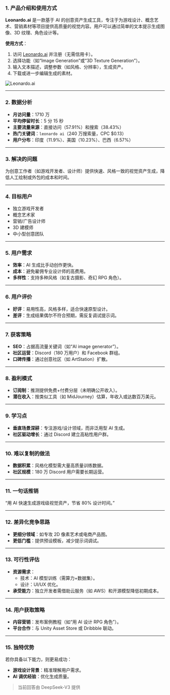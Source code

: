 ### 1. 产品介绍和使用方式  
**Leonardo.ai** 是一款基于 AI 的创意资产生成工具，专注于为游戏设计、概念艺术、营销素材等项目提供高质量的视觉内容。用户可以通过简单的文本提示生成图像、3D 纹理、角色设计等。  

**使用方式**：  
1. 访问 [Leonardo.ai](https://leonardo.ai) 并注册（无需信用卡）。  
2. 选择功能（如“Image Generation”或“3D Texture Generation”）。  
3. 输入文本描述，调整参数（如风格、分辨率），生成资产。  
4. 下载或进一步编辑生成的素材。  

![Leonardo.ai](https://cdn-images.toolify.ai/image/f4c20f8d9e088eb64f12224d8a60e427.jpeg)  

---  
### 2. 数据分析  
- **月访问量**：1710 万  
- **平均停留时长**：5 分 15 秒  
- **主要流量来源**：直接访问（57.91%）和搜索（38.43%）  
- **热门关键词**：`leonardo ai`（240 万搜索量，CPC $0.13）  
- **用户分布**：印度（11.9%）、美国（10.23%）、巴西（6.57%）  

---  
### 3. 解决的问题  
为创意工作者（如游戏开发者、设计师）提供快速、风格一致的视觉资产生成，降低人工绘制或外包的成本和时间。  

---  
### 4. 目标用户  
- 独立游戏开发者  
- 概念艺术家  
- 营销/广告设计师  
- 3D 建模师  
- 中小型创意团队  

---  
### 5. 用户需求  
- **效率**：AI 生成比手动创作更快。  
- **成本**：避免雇佣专业设计师的高费用。  
- **多样性**：支持多种风格（如复古摄影、奇幻 RPG 角色）。  

---  
### 6. 用户评价  
- **好评**：易用性高，风格多样，适合快速原型设计。  
- **差评**：生成结果偶尔不符合预期，需反复调试提示词。  

---  
### 7. 获客策略  
- **SEO**：占据高流量关键词（如“AI image generator”）。  
- **社区运营**：Discord（180 万用户）和 Facebook 群组。  
- **口碑传播**：通过创意社区（如 ArtStation）扩散。  

---  
### 8. 盈利模式  
- **订阅制**：推测提供免费+付费分层（未明确公开收入）。  
- **潜在收入**：按类似工具（如 MidJourney）估算，年收入或达数百万美元。  

---  
### 9. 学习点  
- **垂直场景深耕**：专注游戏/设计领域，而非泛用型 AI 生成。  
- **社区驱动增长**：通过 Discord 建立高粘性用户群。  

---  
### 10. 难以复制的做法  
- **数据积累**：风格化模型需大量高质量训练数据。  
- **社区规模**：180 万 Discord 用户需要长期运营。  

---  
### 11. 一句话推销  
“用 AI 快速生成游戏级视觉资产，节省 80% 设计时间。”  

---  
### 12. 差异化竞争思路  
- **更细分领域**：如专攻 2D 像素艺术或电商产品图。  
- **更低门槛**：提供预设模板，减少提示词调试。  

---  
### 13. 可行性评估  
- **资源需求**：  
  - 技术：AI 模型训练（需算力+数据集）。  
  - 设计：UI/UX 优化。  
- **承受能力**：独立开发者需借助云服务（如 AWS）和开源模型降低初期成本。  

---  
### 14. 用户获取策略  
- **内容营销**：发布案例教程（如“用 AI 设计 RPG 角色”）。  
- **平台合作**：与 Unity Asset Store 或 Dribbble 联动。  

---  
### 15. 独特优势  
若你具备以下能力，则更易成功：  
- **游戏设计背景**：精准理解用户需求。  
- **AI 调优经验**：优化生成质量。  

> 当前回答由 DeepSeek-V3 提供